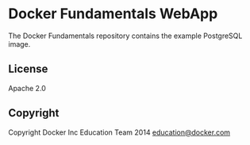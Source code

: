 Docker Fundamentals WebApp
==========================

The Docker Fundamentals repository contains the example PostgreSQL image.

## License

Apache 2.0

## Copyright

Copyright Docker Inc Education Team 2014 <education@docker.com>

